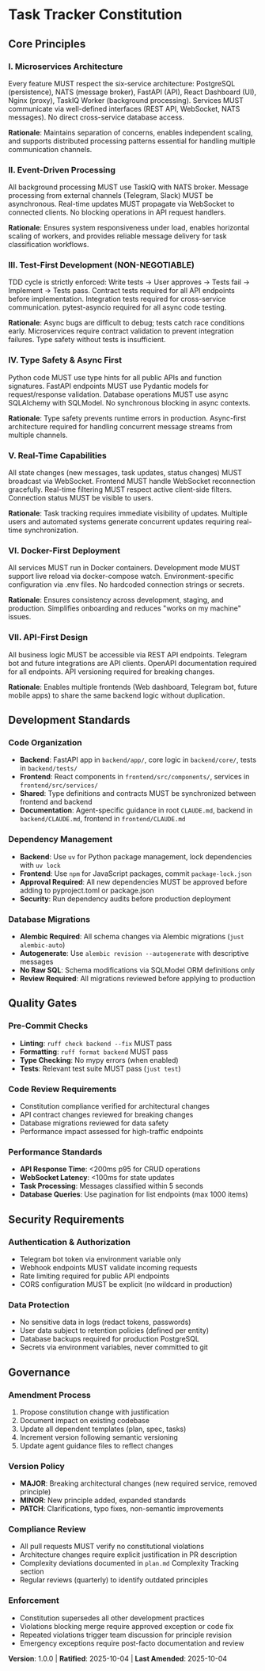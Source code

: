 # Task Tracker Constitution

<!--
SYNC IMPACT REPORT - Constitution v1.0.0

Version Change: Initial creation (v1.0.0)

Core Principles Defined:
  I. Microservices Architecture
  II. Event-Driven Processing
  III. Test-First Development (NON-NEGOTIABLE)
  IV. Type Safety & Async First
  V. Real-Time Capabilities
  VI. Docker-First Deployment
  VII. API-First Design

Template Sync Status:
  ✅ plan-template.md - Constitution Check section references this document
  ✅ spec-template.md - Requirements align with architectural principles
  ✅ tasks-template.md - Task ordering enforces TDD and async patterns
  ⚠️  agent-file-template.md - May require updates for agent-specific guidance

Follow-up TODOs: None

Last Generated: 2025-10-04
-->

## Core Principles

### I. Microservices Architecture
Every feature MUST respect the six-service architecture: PostgreSQL (persistence), NATS (message broker), FastAPI (API), React Dashboard (UI), Nginx (proxy), TaskIQ Worker (background processing). Services MUST communicate via well-defined interfaces (REST API, WebSocket, NATS messages). No direct cross-service database access.

**Rationale**: Maintains separation of concerns, enables independent scaling, and supports distributed processing patterns essential for handling multiple communication channels.

### II. Event-Driven Processing
All background processing MUST use TaskIQ with NATS broker. Message processing from external channels (Telegram, Slack) MUST be asynchronous. Real-time updates MUST propagate via WebSocket to connected clients. No blocking operations in API request handlers.

**Rationale**: Ensures system responsiveness under load, enables horizontal scaling of workers, and provides reliable message delivery for task classification workflows.

### III. Test-First Development (NON-NEGOTIABLE)
TDD cycle is strictly enforced: Write tests → User approves → Tests fail → Implement → Tests pass. Contract tests required for all API endpoints before implementation. Integration tests required for cross-service communication. pytest-asyncio required for all async code testing.

**Rationale**: Async bugs are difficult to debug; tests catch race conditions early. Microservices require contract validation to prevent integration failures. Type safety without tests is insufficient.

### IV. Type Safety & Async First
Python code MUST use type hints for all public APIs and function signatures. FastAPI endpoints MUST use Pydantic models for request/response validation. Database operations MUST use async SQLAlchemy with SQLModel. No synchronous blocking in async contexts.

**Rationale**: Type safety prevents runtime errors in production. Async-first architecture required for handling concurrent message streams from multiple channels.

### V. Real-Time Capabilities
All state changes (new messages, task updates, status changes) MUST broadcast via WebSocket. Frontend MUST handle WebSocket reconnection gracefully. Real-time filtering MUST respect active client-side filters. Connection status MUST be visible to users.

**Rationale**: Task tracking requires immediate visibility of updates. Multiple users and automated systems generate concurrent updates requiring real-time synchronization.

### VI. Docker-First Deployment
All services MUST run in Docker containers. Development mode MUST support live reload via docker-compose watch. Environment-specific configuration via .env files. No hardcoded connection strings or secrets.

**Rationale**: Ensures consistency across development, staging, and production. Simplifies onboarding and reduces "works on my machine" issues.

### VII. API-First Design
All business logic MUST be accessible via REST API endpoints. Telegram bot and future integrations are API clients. OpenAPI documentation required for all endpoints. API versioning required for breaking changes.

**Rationale**: Enables multiple frontends (Web dashboard, Telegram bot, future mobile apps) to share the same backend logic without duplication.

## Development Standards

### Code Organization
- **Backend**: FastAPI app in `backend/app/`, core logic in `backend/core/`, tests in `backend/tests/`
- **Frontend**: React components in `frontend/src/components/`, services in `frontend/src/services/`
- **Shared**: Type definitions and contracts MUST be synchronized between frontend and backend
- **Documentation**: Agent-specific guidance in root `CLAUDE.md`, backend in `backend/CLAUDE.md`, frontend in `frontend/CLAUDE.md`

### Dependency Management
- **Backend**: Use `uv` for Python package management, lock dependencies with `uv lock`
- **Frontend**: Use `npm` for JavaScript packages, commit `package-lock.json`
- **Approval Required**: All new dependencies MUST be approved before adding to pyproject.toml or package.json
- **Security**: Run dependency audits before production deployment

### Database Migrations
- **Alembic Required**: All schema changes via Alembic migrations (`just alembic-auto`)
- **Autogenerate**: Use `alembic revision --autogenerate` with descriptive messages
- **No Raw SQL**: Schema modifications via SQLModel ORM definitions only
- **Review Required**: All migrations reviewed before applying to production

## Quality Gates

### Pre-Commit Checks
- **Linting**: `ruff check backend --fix` MUST pass
- **Formatting**: `ruff format backend` MUST pass
- **Type Checking**: No mypy errors (when enabled)
- **Tests**: Relevant test suite MUST pass (`just test`)

### Code Review Requirements
- Constitution compliance verified for architectural changes
- API contract changes reviewed for breaking changes
- Database migrations reviewed for data safety
- Performance impact assessed for high-traffic endpoints

### Performance Standards
- **API Response Time**: <200ms p95 for CRUD operations
- **WebSocket Latency**: <100ms for state updates
- **Task Processing**: Messages classified within 5 seconds
- **Database Queries**: Use pagination for list endpoints (max 1000 items)

## Security Requirements

### Authentication & Authorization
- Telegram bot token via environment variable only
- Webhook endpoints MUST validate incoming requests
- Rate limiting required for public API endpoints
- CORS configuration MUST be explicit (no wildcard in production)

### Data Protection
- No sensitive data in logs (redact tokens, passwords)
- User data subject to retention policies (defined per entity)
- Database backups required for production PostgreSQL
- Secrets via environment variables, never committed to git

## Governance

### Amendment Process
1. Propose constitution change with justification
2. Document impact on existing codebase
3. Update all dependent templates (plan, spec, tasks)
4. Increment version following semantic versioning
5. Update agent guidance files to reflect changes

### Version Policy
- **MAJOR**: Breaking architectural changes (new required service, removed principle)
- **MINOR**: New principle added, expanded standards
- **PATCH**: Clarifications, typo fixes, non-semantic improvements

### Compliance Review
- All pull requests MUST verify no constitutional violations
- Architecture changes require explicit justification in PR description
- Complexity deviations documented in `plan.md` Complexity Tracking section
- Regular reviews (quarterly) to identify outdated principles

### Enforcement
- Constitution supersedes all other development practices
- Violations blocking merge require approved exception or code fix
- Repeated violations trigger team discussion for principle revision
- Emergency exceptions require post-facto documentation and review

**Version**: 1.0.0 | **Ratified**: 2025-10-04 | **Last Amended**: 2025-10-04
